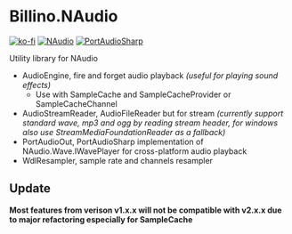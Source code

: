 # Billino.NAudio

[![ko-fi](https://ko-fi.com/img/githubbutton_sm.svg)](https://ko-fi.com/G2G1SRUJG)
[![NAudio](https://img.shields.io/badge/NAudio-blue)](https://github.io/naudio/naudio)
[![PortAudioSharp](https://img.shields.io/badge/PortAudioSharp-blue)](https://gitlab.com/define-private-public/Bassoon)

Utility library for NAudio

- AudioEngine, fire and forget audio playback _(useful for playing sound effects)_
	- Use with SampleCache and SampleCacheProvider or SampleCacheChannel
- AudioStreamReader, AudioFileReader but for stream _(currently support standard wave, mp3 and ogg by reading stream header, for windows also use StreamMediaFoundationReader as a fallback)_
- PortAudioOut, PortAudioSharp implementation of NAudio.Wave.IWavePlayer for cross-platform audio playback
- WdlResampler, sample rate and channels resampler

## Update

__Most features from verison v1.x.x will not be compatible with v2.x.x due to major refactoring especially for SampleCache__